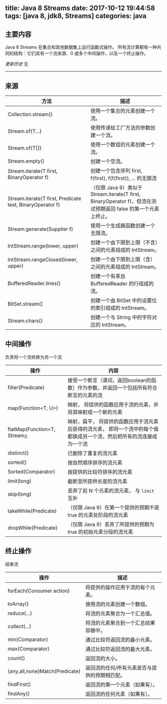 title: Java 8 Streams
date: 2017-10-12 19:44:58
tags: [java 8, jdk8, Streams]
categories: java
---

## 主要内容
Java 8 Streams 在集合和其他数据集上运行函数式操作。
所有流计算都有一种共同的结构：它们具有一个流来源、0 或多个中间操作，以及一个终止操作。

*更新历史*
无

<!-- more -->

***



## 来源

| 方法 |               描述               |
| ------ | ------------------------ |
|Collection.stream() | 使用一个集合的元素创建一个流。|
|Stream.of(T...)|使用传递给工厂方法的参数创建一个流。|
|Stream.of(T[])|使用一个数组的元素创建一个流。|
|Stream.empty()|创建一个空流。|
|Stream.iterate(T first, BinaryOperator<T> f)|创建一个包含序列 first, f(first), f(f(first)), ... 的无限流|
|Stream.iterate(T first, Predicate<T> test, BinaryOperator<T> f)|（仅限 Java 9）类似于 Stream.iterate(T first, BinaryOperator<T> f)，但流在测试预期返回 false 的第一个元素上终止。|
|Stream.generate(Supplier<T> f)|使用一个生成器函数创建一个无限流。|
|IntStream.range(lower, upper)|创建一个由下限到上限（不含）之间的元素组成的 IntStream。|
|IntStream.rangeClosed(lower, upper)|创建一个由下限到上限（含）之间的元素组成的 IntStream。|
|BufferedReader.lines()|创建一个有来自 BufferedReader 的行组成的流。|
|BitSet.stream()|创建一个由 BitSet 中的设置位的索引组成的 IntStream。|
|Stream.chars()|创建一个与 String 中的字符对应的 IntStream。|


## 中间操作
负责将一个流转换为另一个流

|操作|内容|
| ------ | ------------------------ |
|filter(Predicate<T>)|接受一个断言（谓词，返回boolean的函数）作为参数，并返回一个包括所有符合断言的元素的流|
|map(Function<T, U>)|映射， 将提供的函数应用于流的元素，并将其映射成一个新的元素|
|flatMap(Function<T, Stream<U>>|映射，扁平， 将提供的函数应用于流元素后获得的流元素， 即将一个流中的每个值都换成另一个流，然后把所有的流连接成为一个流|
|distinct()|已删除了重复的流元素|
|sorted()|按自然顺序排序的流元素|
|Sorted(Comparator<T>)|按提供的比较符排序的流元素|
|limit(long)|截断至所提供长度的流元素|
|skip(long)|丢弃了前 N 个元素的流元素， 与 `limit` 互补|
|takeWhile(Predicate<T>)|（仅限 Java 9）在第一个提供的预期不是 true 的元素处阶段的流元素|
|dropWhile(Predicate<T>)|（仅限 Java 9）丢弃了所提供的预期为 true 的初始元素分段的流元素|

## 终止操作
结束流

|操作|描述|
| ------ | ------------------------ |
|forEach(Consumer<T> action)|将提供的操作应用于流的每个元素。|
|toArray()|使用流的元素创建一个数组。|
|reduce(...)|将流的元素聚合为一个汇总值。|
|collect(...)|将流的元素聚合到一个汇总结果容器中。|
|min(Comparator<T>)|通过比较符返回流的最小元素。|
|max(Comparator<T>)|通过比较符返回流的最大元素。|
|count()|返回流的大小。|
|{any,all,none}Match(Predicate<T>)|返回流的任何/所有元素是否与提供的预期相匹配。|
|findFirst()|返回流的第一个元素（如果有）。|
|findAny()|返回流的任何元素（如果有）。|
